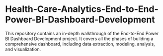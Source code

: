 # Health-Care-Analytics-End-to-End-Power-BI-Dashboard-Development
This repository contains an in-depth walkthrough of the End-to-End Power BI Dashboard Development project. It covers all the phases of building a comprehensive dashboard, including data extraction, modeling, analysis, and visualization.
